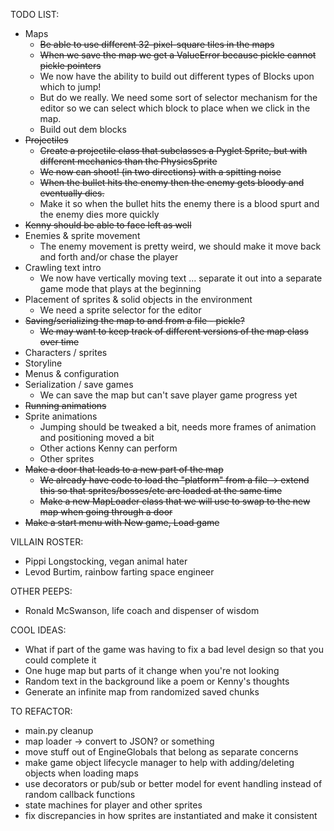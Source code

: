 TODO LIST:
* Maps
   * ~~Be able to use different 32-pixel-square tiles in the maps~~
   * ~~When we save the map we get a ValueError because pickle cannot pickle pointers~~
   * We now have the ability to build out different types of Blocks upon which to jump!
   * But do we really. We need some sort of selector mechanism for the editor so we can select which block
       to place when we click in the map.
   * Build out dem blocks
* ~~Projectiles~~
   * ~~Create a projectile class that subclasses a Pyglet Sprite, but with different mechanics than the PhysicsSprite~~
   * ~~We now can shoot! (in two directions) with a spitting noise~~
   * ~~When the bullet hits the enemy then the enemy gets bloody and eventually dies.~~
   * Make it so when the bullet hits the enemy there is a blood spurt and the enemy dies more quickly
* ~~Kenny should be able to face left as well~~
* Enemies & sprite movement
   * The enemy movement is pretty weird, we should make it move back and forth and/or chase the player
* Crawling text intro
   * We now have vertically moving text ... separate it out into a separate game mode that plays at the beginning
* Placement of sprites & solid objects in the environment
   * We need a sprite selector for the editor
* ~~Saving/serializing the map to and from a file - pickle?~~
   * ~~We may want to keep track of different versions of the map class over time~~
* Characters / sprites
* Storyline
* Menus & configuration
* Serialization / save games
   * We can save the map but can't save player game progress yet
* ~~Running animations~~
* Sprite animations
   * Jumping should be tweaked a bit, needs more frames of animation and positioning moved a bit
   * Other actions Kenny can perform
   * Other sprites
* ~~Make a door that leads to a new part of the map~~
   * ~~We already have code to load the "platform" from a file -> extend this so that sprites/bosses/etc are loaded at the same time~~
   * ~~Make a new MapLoader class that we will use to swap to the new map when going through a door~~
* ~~Make a start menu with New game, Load game~~

VILLAIN ROSTER:
* Pippi Longstocking, vegan animal hater
* Levod Burtim, rainbow farting space engineer

OTHER PEEPS:
* Ronald McSwanson, life coach and dispenser of wisdom

COOL IDEAS:
* What if part of the game was having to fix a bad level design so that you could complete it
* One huge map but parts of it change when you're not looking
* Random text in the background like a poem or Kenny's thoughts
* Generate an infinite map from randomized saved chunks

TO REFACTOR:
 * main.py cleanup
 * map loader -> convert to JSON? or something
 * move stuff out of EngineGlobals that belong as separate concerns
 * make game object lifecycle manager to help with adding/deleting objects when loading maps
 * use decorators or pub/sub or better model for event handling instead of random callback functions
 * state machines for player and other sprites
 * fix discrepancies in how sprites are instantiated and make it consistent
